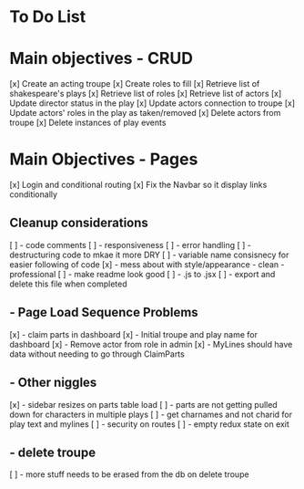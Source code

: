 # To Do List

# Main objectives - CRUD
[x] Create an acting troupe
[x] Create roles to fill
[x] Retrieve list of shakespeare's plays
[x] Retrieve list of roles
[x] Retrieve list of actors
[x] Update director status in the play
[x] Update actors connection to troupe
[x] Update actors' roles in the play as taken/removed
[x] Delete actors from troupe
[x] Delete instances of play events

# Main Objectives - Pages
[x] Login and conditional routing
[x] Fix the Navbar so it display links conditionally 

## Cleanup considerations
[ ] - code comments
[ ] - responsiveness
[ ] - error handling
[ ] - destructuring code to mkae it more DRY
[ ] - variable name consisnecy for easier following of code
[x] - mess about with style/appearance - clean -professional
[ ] - make readme look good
[ ] - .js to .jsx
[ ] - export and delete this file when completed 

## - Page Load Sequence Problems
[x] - claim parts in dashboard
[x] - Initial troupe and play name for dashboard
[x] - Remove actor from role in admin
[x] - MyLines should have data without needing to go through ClaimParts

## - Other niggles
[x] - sidebar resizes on parts table load
[ ] - parts are not getting pulled down for characters in multiple plays
[ ] - get charnames and not charid for play text and mylines
[ ] - security on routes
[ ] - empty redux state on exit

## - delete troupe 
[ ] - more stuff needs to be erased from the db on delete troupe